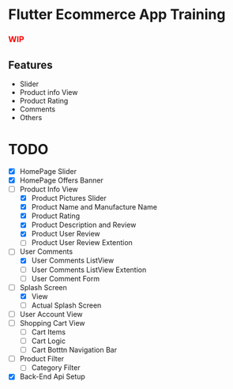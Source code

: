 # Flutter Ecommerce App Training

### <span style="color:red">WIP</span>

## Features

- Slider
- Product info View
- Product Rating
- Comments
- Others

# TODO

- [x] HomePage Slider
- [x] HomePage Offers Banner
- [ ] Product Info View
  - [x] Product Pictures Slider
  - [x] Product Name and Manufacture Name
  - [x] Product Rating
  - [x] Product Description and Review
  - [x] Product User Review
  - [ ] Product User Review Extention
- [ ] User Comments
  - [x] User Comments ListView
  - [ ] User Comments ListView Extention
  - [ ] User Comment Form
- [ ] Splash Screen
  - [x] View
  - [ ] Actual Splash Screen
- [ ] User Account View
- [ ] Shopping Cart View
  - [ ] Cart Items
  - [ ] Cart Logic
  - [ ] Cart Botttn Navigation Bar
- [ ] Product Filter
  - [ ] Category Filter
- [x] Back-End Api Setup

